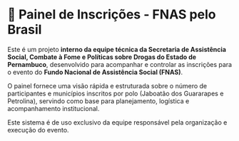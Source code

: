 # 🧭 Painel de Inscrições - FNAS pelo Brasil

Este é um projeto **interno da equipe técnica da Secretaria de Assistência Social, Combate à Fome e Políticas sobre Drogas do Estado de Pernambuco**, desenvolvido para acompanhar e controlar as inscrições para o evento do **Fundo Nacional de Assistência Social (FNAS)**.

O painel fornece uma visão rápida e estruturada sobre o número de participantes e municípios inscritos por polo (Jaboatão dos Guararapes e Petrolina), servindo como base para planejamento, logística e acompanhamento institucional.

Este sistema é de uso exclusivo da equipe responsável pela organização e execução do evento.
